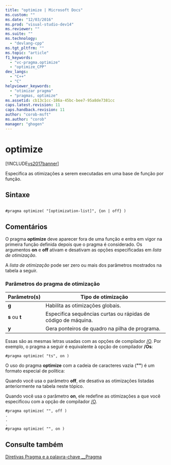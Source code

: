 ```yaml
---
title: "optimize | Microsoft Docs"
ms.custom: ""
ms.date: "12/03/2016"
ms.prod: "visual-studio-dev14"
ms.reviewer: ""
ms.suite: ""
ms.technology: 
  - "devlang-cpp"
ms.tgt_pltfrm: ""
ms.topic: "article"
f1_keywords: 
  - "vc-pragma.optimize"
  - "optimize_CPP"
dev_langs: 
  - "C++"
  - "C"
helpviewer_keywords: 
  - "otimizar pragma"
  - "pragmas, optimize"
ms.assetid: cb13c1cc-186a-45bc-bee7-95a8de7381cc
caps.latest.revision: 11
caps.handback.revision: 11
author: "corob-msft"
ms.author: "corob"
manager: "ghogen"
---
```

# optimize
[!INCLUDE[vs2017banner](../assembler/inline/includes/vs2017banner.md)]

Especifica as otimizações a serem executadas em uma base de função por função.  
  
## Sintaxe  
  
```  
  
#pragma optimize( "[optimization-list]", {on | off} )  
```  
  
## Comentários  
 O pragma **optimize** deve aparecer fora de uma função e entra em vigor na primeira função definida depois que o pragma é considerado.  Os argumentos **on** e **off** ativam e desativam as opções especificadas em *lista de otimização*.  
  
 A *lista de otimização* pode ser zero ou mais dos parâmetros mostrados na tabela a seguir.  
  
### Parâmetros do pragma de otimização  
  
|Parâmetro\(s\)|Tipo de otimização|  
|--------------------|------------------------|  
|**g**|Habilita as otimizações globais.|  
|**s** ou **t**|Especifica sequências curtas ou rápidas de código de máquina.|  
|**y**|Gera ponteiros de quadro na pilha de programa.|  
  
 Essas são as mesmas letras usadas com as opções de compilador [\/O](../build/reference/o-options-optimize-code.md).  Por exemplo, o pragma a seguir é equivalente à opção de compilador **\/Os**:  
  
```  
#pragma optimize( "ts", on )  
```  
  
 O uso do pragma **optimize** com a cadeia de caracteres vazia \(**""**\) é um formato especial de política:  
  
 Quando você usa o parâmetro **off**, ele desativa as otimizações listadas anteriormente na tabela neste tópico.  
  
 Quando você usa o parâmetro **on**, ele redefine as otimizações a que você especificou com a opção de compilador [\/O](../build/reference/o-options-optimize-code.md).  
  
```  
#pragma optimize( "", off )  
.  
.  
.  
#pragma optimize( "", on )   
```  
  
## Consulte também  
 [Diretivas Pragma e a palavra\-chave \_\_Pragma](../preprocessor/pragma-directives-and-the-pragma-keyword.md)